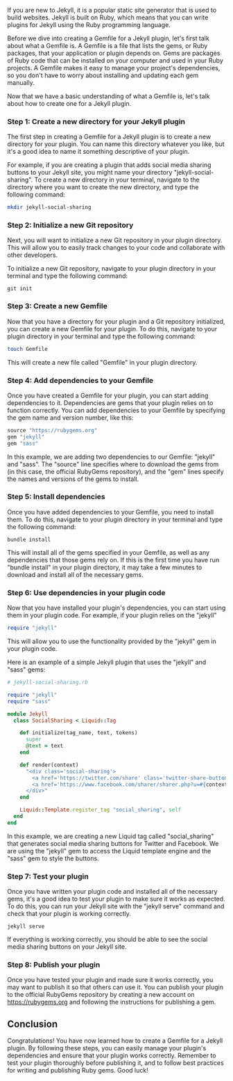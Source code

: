 If you are new to Jekyll, it is a popular static site generator that is used to build websites. Jekyll is built on Ruby, which means that you can write plugins for Jekyll using the Ruby programming language.

Before we dive into creating a Gemfile for a Jekyll plugin, let's first talk about what a Gemfile is. A Gemfile is a file that lists the gems, or Ruby packages, that your application or plugin depends on. Gems are packages of Ruby code that can be installed on your computer and used in your Ruby projects. A Gemfile makes it easy to manage your project's dependencies, so you don't have to worry about installing and updating each gem manually.

Now that we have a basic understanding of what a Gemfile is, let's talk about how to create one for a Jekyll plugin.

### Step 1: Create a new directory for your Jekyll plugin

The first step in creating a Gemfile for a Jekyll plugin is to create a new directory for your plugin. You can name this directory whatever you like, but it's a good idea to name it something descriptive of your plugin.

For example, if you are creating a plugin that adds social media sharing buttons to your Jekyll site, you might name your directory "jekyll-social-sharing". To create a new directory in your terminal, navigate to the directory where you want to create the new directory, and type the following command:

```bash
mkdir jekyll-social-sharing
```
### Step 2: Initialize a new Git repository

Next, you will want to initialize a new Git repository in your plugin directory. This will allow you to easily track changes to your code and collaborate with other developers.

To initialize a new Git repository, navigate to your plugin directory in your terminal and type the following command:

```
git init
```
### Step 3: Create a new Gemfile

Now that you have a directory for your plugin and a Git repository initialized, you can create a new Gemfile for your plugin. To do this, navigate to your plugin directory in your terminal and type the following command:

```bash
touch Gemfile
```
This will create a new file called "Gemfile" in your plugin directory.

### Step 4: Add dependencies to your Gemfile

Once you have created a Gemfile for your plugin, you can start adding dependencies to it. Dependencies are gems that your plugin relies on to function correctly. You can add dependencies to your Gemfile by specifying the gem name and version number, like this:

```ruby
source "https://rubygems.org"
gem "jekyll"
gem "sass"
```
In this example, we are adding two dependencies to our Gemfile: "jekyll" and "sass". The "source" line specifies where to download the gems from (in this case, the official RubyGems repository), and the "gem" lines specify the names and versions of the gems to install.

### Step 5: Install dependencies

Once you have added dependencies to your Gemfile, you need to install them. To do this, navigate to your plugin directory in your terminal and type the following command:

```
bundle install
```
This will install all of the gems specified in your Gemfile, as well as any dependencies that those gems rely on. If this is the first time you have run "bundle install" in your plugin directory, it may take a few minutes to download and install all of the necessary gems.

### Step 6: Use dependencies in your plugin code

Now that you have installed your plugin's dependencies, you can start using them in your plugin code. For example, if your plugin relies on the "jekyll"

```ruby
require "jekyll"
```
This will allow you to use the functionality provided by the "jekyll" gem in your plugin code.

Here is an example of a simple Jekyll plugin that uses the "jekyll" and "sass" gems:

```ruby
# jekyll-social-sharing.rb

require "jekyll"
require "sass"

module Jekyll
  class SocialSharing < Liquid::Tag

    def initialize(tag_name, text, tokens)
      super
      @text = text
    end

    def render(context)
      "<div class='social-sharing'>
        <a href='https://twitter.com/share' class='twitter-share-button'>Tweet</a>
        <a href='https://www.facebook.com/sharer/sharer.php?u=#{context['page']['url']}' class='facebook-share-button'>Share on Facebook</a>
      </div>"
    end

    Liquid::Template.register_tag "social_sharing", self
  end
end
```

In this example, we are creating a new Liquid tag called "social_sharing" that generates social media sharing buttons for Twitter and Facebook. We are using the "jekyll" gem to access the Liquid template engine and the "sass" gem to style the buttons.

### Step 7: Test your plugin

Once you have written your plugin code and installed all of the necessary gems, it's a good idea to test your plugin to make sure it works as expected. To do this, you can run your Jekyll site with the "jekyll serve" command and check that your plugin is working correctly.

```
jekyll serve
```
If everything is working correctly, you should be able to see the social media sharing buttons on your Jekyll site.

### Step 8: Publish your plugin

Once you have tested your plugin and made sure it works correctly, you may want to publish it so that others can use it. You can publish your plugin to the official RubyGems repository by creating a new account on https://rubygems.org and following the instructions for publishing a gem.

## Conclusion

Congratulations! You have now learned how to create a Gemfile for a Jekyll plugin. By following these steps, you can easily manage your plugin's dependencies and ensure that your plugin works correctly. Remember to test your plugin thoroughly before publishing it, and to follow best practices for writing and publishing Ruby gems. Good luck!